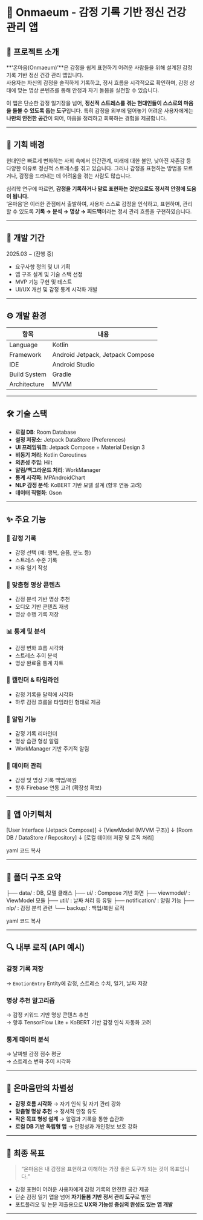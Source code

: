 # 🧠 Onmaeum - 감정 기록 기반 정신 건강 관리 앱


## 📌 프로젝트 소개

**‘온마음(Onmaeum)’**은 감정을 쉽게 표현하기 어려운 사람들을 위해 설계된 감정 기록 기반 정신 건강 관리 앱입니다.  
사용자는 자신의 감정을 솔직하게 기록하고, 정서 흐름을 시각적으로 확인하며, 감정 상태에 맞는 명상 콘텐츠를 통해 안정과 자기 돌봄을 실천할 수 있습니다.

이 앱은 단순한 감정 일기장을 넘어, **정신적 스트레스를 겪는 현대인들이 스스로의 마음을 돌볼 수 있도록 돕는 도구**입니다. 특히 감정을 외부에 털어놓기 어려운 사용자에게는 **나만의 안전한 공간**이 되어, 마음을 정리하고 회복하는 경험을 제공합니다.

---
## 🎯 기획 배경

현대인은 빠르게 변화하는 사회 속에서 인간관계, 미래에 대한 불안, 낮아진 자존감 등 다양한 이유로 정신적 스트레스를 겪고 있습니다. 그러나 감정을 표현하는 방법을 모르거나, 감정을 드러내는 데 어려움을 겪는 사람도 많습니다.

심리학 연구에 따르면, **감정을 기록하거나 말로 표현하는 것만으로도 정서적 안정에 도움이 됩니다.**  
‘온마음’은 이러한 관점에서 출발하여, 사용자 스스로 감정을 인식하고, 표현하며, 관리할 수 있도록 **기록 → 분석 → 명상 → 피드백**이라는 정서 관리 흐름을 구현하였습니다.

---

## 📅 개발 기간

2025.03 ~ (진행 중)

- 요구사항 정의 및 UI 기획  
- 앱 구조 설계 및 기술 스택 선정  
- MVP 기능 구현 및 테스트  
- UI/UX 개선 및 감정 통계 시각화 개발

---


## ⚙️ 개발 환경

| 항목             | 내용                           |
|------------------|--------------------------------|
| Language         | Kotlin                         |
| Framework        | Android Jetpack, Jetpack Compose |
| IDE              | Android Studio                 |
| Build System     | Gradle                         |
| Architecture     | MVVM                           |

---

## 🛠️ 기술 스택

- **로컬 DB**: Room Database  
- **설정 저장소**: Jetpack DataStore (Preferences)  
- **UI 프레임워크**: Jetpack Compose + Material Design 3  
- **비동기 처리**: Kotlin Coroutines  
- **의존성 주입**: Hilt  
- **알림/백그라운드 처리**: WorkManager  
- **통계 시각화**: MPAndroidChart  
- **NLP 감정 분석**: KoBERT 기반 모델 설계 (향후 연동 고려)  
- **데이터 직렬화**: Gson  

---

## ✨ 주요 기능

### 📝 감정 기록
- 감정 선택 (예: 행복, 슬픔, 분노 등)
- 스트레스 수준 기록
- 자유 일기 작성

### 🧘 맞춤형 명상 콘텐츠
- 감정 분석 기반 명상 추천
- 오디오 기반 콘텐츠 재생
- 명상 수행 기록 저장

### 📊 통계 및 분석
- 감정 변화 흐름 시각화
- 스트레스 추이 분석
- 명상 완료율 통계 차트

### 📅 캘린더 & 타임라인
- 감정 기록을 달력에 시각화
- 하루 감정 흐름을 타임라인 형태로 제공

### 🔔 알림 기능
- 감정 기록 리마인더
- 명상 습관 형성 알림
- WorkManager 기반 주기적 알림

### 💾 데이터 관리
- 감정 및 명상 기록 백업/복원
- 향후 Firebase 연동 고려 (확장성 확보)

---

## 🧱 앱 아키텍처

[User Interface (Jetpack Compose)]
↓
[ViewModel (MVVM 구조)]
↓
[Room DB / DataStore / Repository]
↓
[로컬 데이터 저장 및 로직 처리]

yaml
코드 복사

---

## 📁 폴더 구조 요약

├── data/ : DB, 모델 클래스
├── ui/ : Compose 기반 화면
├── viewmodel/ : ViewModel 모듈
├── util/ : 날짜 처리 등 유틸
├── notification/ : 알림 기능
├── nlp/ : 감정 분석 관련
└── backup/ : 백업/복원 로직

yaml
코드 복사

---

## 🔍 내부 로직 (API 예시)

### 감정 기록 저장  
→ `EmotionEntry` Entity에 감정, 스트레스 수치, 일기, 날짜 저장

### 명상 추천 알고리즘  
→ 감정 키워드 기반 명상 콘텐츠 추천  
→ 향후 TensorFlow Lite + KoBERT 기반 감정 인식 자동화 고려

### 통계 데이터 분석  
→ 날짜별 감정 점수 평균  
→ 스트레스 변화 추이 시각화

---

## 🌟 온마음만의 차별성

- **감정 흐름 시각화** → 자기 인식 및 자기 관리 강화
- **맞춤형 명상 추천** → 정서적 안정 유도
- **작은 목표 형성 설계** → 알림과 기록을 통한 습관화
- **로컬 DB 기반 독립형 앱** → 안정성과 개인정보 보호 강화

---

## 🎯 최종 목표

> “온마음은 내 감정을 표현하고 이해하는 가장 좋은 도구가 되는 것이 목표입니다.”

- 감정 표현이 어려운 사용자에게 감정 기록의 안전한 공간 제공  
- 단순 감정 일기 앱을 넘어 **자기돌봄 기반 정서 관리 도구**로 발전  
- 포트폴리오 및 논문 제출용으로 **UX와 기능성 중심의 완성도 있는 앱 개발**

---
